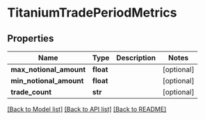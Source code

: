# TitaniumTradePeriodMetrics


## Properties
Name | Type | Description | Notes
------------ | ------------- | ------------- | -------------
**max_notional_amount** | **float** |  | [optional] 
**min_notional_amount** | **float** |  | [optional] 
**trade_count** | **str** |  | [optional] 

[[Back to Model list]](../README.md#documentation-for-models) [[Back to API list]](../README.md#documentation-for-api-endpoints) [[Back to README]](../README.md)


